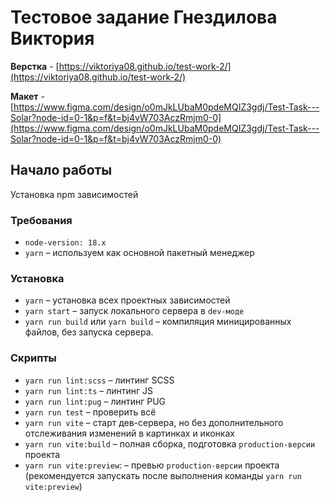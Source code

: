 

# Тестовое задание Гнездилова Виктория

**Верстка** - [https://viktoriya08.github.io/test-work-2/](https://viktoriya08.github.io/test-work-2/)

**Макет** - [https://www.figma.com/design/o0mJkLUbaM0pdeMQIZ3gdj/Test-Task---Solar?node-id=0-1&p=f&t=bj4vW703AczRmjm0-0](https://www.figma.com/design/o0mJkLUbaM0pdeMQIZ3gdj/Test-Task---Solar?node-id=0-1&p=f&t=bj4vW703AczRmjm0-0)

## Начало работы

Установка npm зависимостей

### Требования
- `node-version: 18.x`
- `yarn` – используем как основной пакетный менеджер

### Установка
- `yarn` – установка всех проектных зависимостей
- `yarn start` – запуск локального сервера в `dev-моде`
- `yarn run build` или `yarn build` – компиляция миницированных файлов, без запуска сервера.

### Скрипты
- `yarn run lint:scss` – линтинг SCSS
- `yarn run lint:ts` – линтинг JS
- `yarn run lint:pug` – линтинг PUG
- `yarn run test` – проверить всё
- `yarn run vite` – старт дев-сервера, но без дополнительного отслеживания изменений в картинках и иконках
- `yarn run vite:build` – полная сборка, подготовка `production-версии` проекта
- `yarn run vite:preview`: – превью `production-версии` проекта (рекомендуется запускать после выполнения команды `yarn run vite:preview`)
